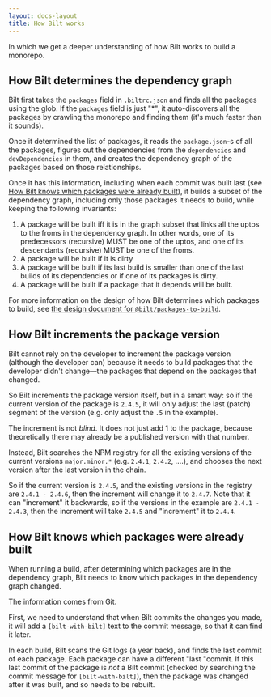 ```yaml
---
layout: docs-layout
title: How Bilt works
---
```

<!-- markdownlint-disable MD033 -->

In which we get a deeper understanding of how Bilt works to build a monorepo.

## How Bilt determines the dependency graph

Bilt first takes the `packages` field in `.biltrc.json` and finds all the packages using the glob.
If the `packages` field is just "*", it auto-discovers all the packages by crawling the monorepo and
finding them (it's much faster than it sounds).

Once it determined the list of packages, it reads the `package.json`-s of all the packages, figures
out the dependencies from the `dependencies` and `devDependencies` in them,
and creates the dependency graph of the packages based on those relationships.

Once it has this information, including when each commit was built last (see [How Bilt knows which
packages were already built](#how-bilt-knows-which-packages-were-already-built)), it builds a subset
of the dependency graph, including only those packages it needs to build, while keeping the
following invariants:

1. A package will be built iff it is in the graph subset that links all the uptos to the froms in the
  dependency graph. In other words, one of its predecessors (recursive) MUST be one of the uptos,
  and one of its descendants (recursive) MUST be one of the froms.
2. A package will be built if it is dirty
3. A package will be built if its last build is smaller than one of the last builds of its
  dependencies or if one of its packages is dirty.
4. A package will be built if a package that it depends will be built.

For more information on the design of how Bilt determines which packages to build, see
[the design document for
`@bilt/packages-to-build`](https://github.com/giltayar/bilt/blob/master/packages/packages-to-build/docs/design.md#calculating-set-of-packages-to-build).

## <a name="version-increment-how"></a>How Bilt increments the package version

Bilt cannot rely on the developer to increment the package version (although the developer can)
because it needs to build packages that the developer didn't change—the packages that depend on the
packages that changed.

So Bilt increments the package version itself, but in a smart way: so if the current version of
the package is `2.4.5`, it will only adjust the last (patch) segment of
the version (e.g. only adjust the `.5` in the example).

The increment is not _blind_. It does not just add 1 to the package, because theoretically there
may already be a published version with that number.

Instead, Bilt searches the NPM registry for all the existing versions of the current versions
`major.minor.*` (e.g. `2.4.1`, `2.4.2`, ....), and chooses the next version after the last version
in the chain.

So if the current version is `2.4.5`, and the existing versions in the registry are
`2.4.1 - 2.4.6`, then the increment will change it to `2.4.7`. Note that it can "increment" it
backwards, so if the versions in the example are `2.4.1 - 2.4.3`, then the increment
will take `2.4.5` and "increment" it to `2.4.4`.

## <a name="packages-built-how"></a>How Bilt knows which packages were already built

When running a build, after determining which packages are in the dependency graph,
Bilt needs to know which packages in the dependency graph changed.

The information comes from Git.

First, we need to understand that when Bilt commits the changes you made, it will add
a `[bilt-with-bilt]` text to the commit message, so that it can find it later.

In each build, Bilt scans the Git logs (a year back), and finds the last
commit of each package. Each package can have a different "last "commit. If this last
commit of the package is _not_ a Bilt commit
(checked by searching the commit message for `[bilt-with-bilt]`), then the package was changed
after it was built, and so needs to be rebuilt.

